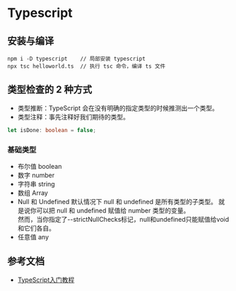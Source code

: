 # Typescript

## 安装与编译
```
npm i -D typescript    // 局部安装 typescript
npx tsc helloworld.ts  // 执行 tsc 命令，编译 ts 文件
```

## 类型检查的 2 种方式
- 类型推断：TypeScript 会在没有明确的指定类型的时候推测出一个类型。
- 类型注释：事先注释好我们期待的类型。
```typescript
let isDone: boolean = false;
```

### 基础类型
- 布尔值 boolean
- 数字 number
- 字符串 string
- 数组 Array<T>
- Null 和 Undefined
默认情况下 null 和 undefined 是所有类型的子类型。 就是说你可以把 null 和 undefined 赋值给 number 类型的变量。   
然而，当你指定了--strictNullChecks标记，null和undefined只能赋值给void和它们各自。 
- 任意值 any

## 参考文档
- [TypeScript入门教程](https://ts.xcatliu.com/)
